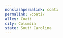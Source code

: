 ```yaml
---
﻿nonslashpermalink: coati
permalink: /coati/
alley: Coati
city: Columbia
state: South Carolina
---
```

